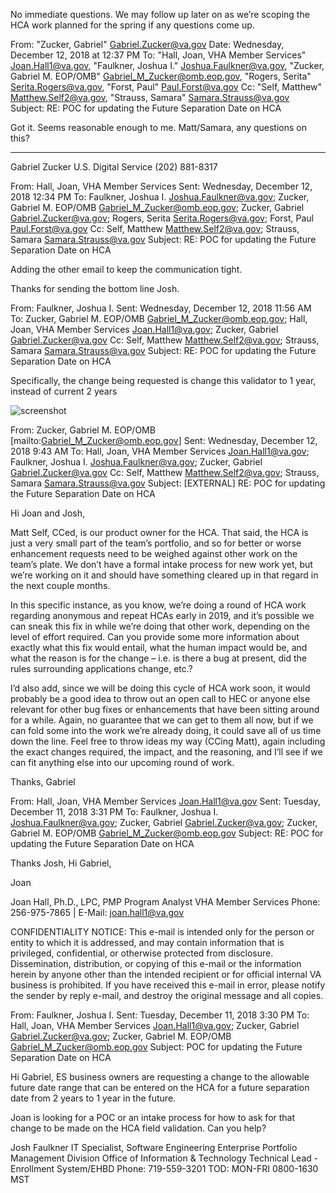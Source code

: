 No immediate questions. We may follow up later on as we’re scoping the HCA work planned for the spring if any questions come up.

From: "Zucker, Gabriel" <Gabriel.Zucker@va.gov>
Date: Wednesday, December 12, 2018 at 12:37 PM
To: "Hall, Joan, VHA Member Services" <Joan.Hall1@va.gov>, "Faulkner, Joshua I." <Joshua.Faulkner@va.gov>, "Zucker, Gabriel M. EOP/OMB" <Gabriel_M_Zucker@omb.eop.gov>, "Rogers, Serita" <Serita.Rogers@va.gov>, "Forst, Paul" <Paul.Forst@va.gov>
Cc: "Self, Matthew" <Matthew.Self2@va.gov>, "Strauss, Samara" <Samara.Strauss@va.gov>
Subject: RE: POC for updating the Future Separation Date on HCA

Got it. Seems reasonable enough to me. Matt/Samara, any questions on this?
 
-------
 
Gabriel Zucker
U.S. Digital Service
(202) 881-8317
 
From: Hall, Joan, VHA Member Services 
Sent: Wednesday, December 12, 2018 12:34 PM
To: Faulkner, Joshua I. <Joshua.Faulkner@va.gov>; Zucker, Gabriel M. EOP/OMB <Gabriel_M_Zucker@omb.eop.gov>; Zucker, Gabriel <Gabriel.Zucker@va.gov>; Rogers, Serita <Serita.Rogers@va.gov>; Forst, Paul <Paul.Forst@va.gov>
Cc: Self, Matthew <Matthew.Self2@va.gov>; Strauss, Samara <Samara.Strauss@va.gov>
Subject: RE: POC for updating the Future Separation Date on HCA
 
Adding the other email to keep the communication tight. 
 
Thanks for sending the bottom line Josh.
 
 
From: Faulkner, Joshua I. 
Sent: Wednesday, December 12, 2018 11:56 AM
To: Zucker, Gabriel M. EOP/OMB <Gabriel_M_Zucker@omb.eop.gov>; Hall, Joan, VHA Member Services <Joan.Hall1@va.gov>; Zucker, Gabriel <Gabriel.Zucker@va.gov>
Cc: Self, Matthew <Matthew.Self2@va.gov>; Strauss, Samara <Samara.Strauss@va.gov>
Subject: RE: POC for updating the Future Separation Date on HCA
 
Specifically, the change being requested is change this validator to 1 year, instead of current 2 years

![screenshot](https://github.com/department-of-veterans-affairs/vets.gov-team/blob/master/Products/Health%20care/HealthApplication/separation-date-validator.png)
 
 
 
From: Zucker, Gabriel M. EOP/OMB [mailto:Gabriel_M_Zucker@omb.eop.gov] 
Sent: Wednesday, December 12, 2018 9:43 AM
To: Hall, Joan, VHA Member Services <Joan.Hall1@va.gov>; Faulkner, Joshua I. <Joshua.Faulkner@va.gov>; Zucker, Gabriel <Gabriel.Zucker@va.gov>
Cc: Self, Matthew <Matthew.Self2@va.gov>; Strauss, Samara <Samara.Strauss@va.gov>
Subject: [EXTERNAL] RE: POC for updating the Future Separation Date on HCA
 
Hi Joan and Josh,
 
Matt Self, CCed, is our product owner for the HCA. That said, the HCA is just a very small part of the team’s portfolio, and so for better or worse enhancement requests need to be weighed against other work on the team’s plate. We don’t have a formal intake process for new work yet, but we’re working on it and should have something cleared up in that regard in the next couple months.
 
In this specific instance, as you know, we’re doing a round of HCA work regarding anonymous and repeat HCAs early in 2019, and it’s possible we can sneak this fix in while we’re doing that other work, depending on the level of effort required. Can you provide some more information about exactly what this fix would entail, what the human impact would be, and what the reason is for the change – i.e. is there a bug at present, did the rules surrounding applications change, etc.?
 
I’d also add, since we will be doing this cycle of HCA work soon, it would probably be a good idea to throw out an open call to HEC or anyone else relevant for other bug fixes or enhancements that have been sitting around for a while. Again, no guarantee that we can get to them all now, but if we can fold some into the work we’re already doing, it could save all of us time down the line. Feel free to throw ideas my way (CCing Matt), again including the exact changes required, the impact, and the reasoning, and I’ll see if we can fit anything else into our upcoming round of work.
 
Thanks,
Gabriel
 
 
 
From: Hall, Joan, VHA Member Services <Joan.Hall1@va.gov> 
Sent: Tuesday, December 11, 2018 3:31 PM
To: Faulkner, Joshua I. <Joshua.Faulkner@va.gov>; Zucker, Gabriel <Gabriel.Zucker@va.gov>; Zucker, Gabriel M. EOP/OMB <Gabriel_M_Zucker@omb.eop.gov>
Subject: RE: POC for updating the Future Separation Date on HCA
 
Thanks Josh,  Hi Gabriel,
 
Joan
 
 
Joan Hall, Ph.D., LPC, PMP
Program Analyst
VHA Member Services
Phone: 256-975-7865 | E-Mail: joan.hall1@va.gov 
 
CONFIDENTIALITY NOTICE: This e-mail is intended only for the person or entity to which it is addressed, and may contain information that is privileged, confidential, or otherwise protected from disclosure. Dissemination, distribution, or copying of this e-mail or the information herein by anyone other than the intended recipient or for official internal VA business is prohibited. If you have received this e-mail in error, please notify the sender by reply e-mail, and destroy the original message and all copies.
 
 
 
From: Faulkner, Joshua I. 
Sent: Tuesday, December 11, 2018 3:30 PM
To: Hall, Joan, VHA Member Services <Joan.Hall1@va.gov>; Zucker, Gabriel <Gabriel.Zucker@va.gov>; Zucker, Gabriel M. EOP/OMB <Gabriel_M_Zucker@omb.eop.gov>
Subject: POC for updating the Future Separation Date on HCA
 
Hi Gabriel,
ES business owners are requesting a change to the allowable future date range that can be entered on the HCA for a future separation date from 2 years to 1 year in the future. 
 
Joan is looking for a POC or an intake process for how to ask for that change to be made on the HCA field validation. 
Can you help?
 
Josh Faulkner
IT Specialist, Software Engineering
Enterprise Portfolio Management Division
Office of Information & Technology
Technical Lead - Enrollment System/EHBD
Phone: 719-559-3201
TOD: MON-FRI 0800-1630 MST
 
